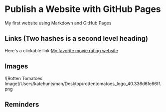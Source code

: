 # Publish a Website with GitHub Pages

My first website using Markdown and GitHub Pages

## Links (Two hashes is a second level heading)

Here's a clickable link:[My favorite movie rating website](https://www.rottentomatoes.com/)

## Images

![Rotten Tomatoes Image]/Users/katehuntsman/Desktop/rottentomatoes_logo_40.336d6fe66ff.png

## Reminders
